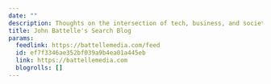 ```yaml
---
date: ""
description: Thoughts on the intersection of tech, business, and society.
title: John Battelle's Search Blog
params:
  feedlink: https://battellemedia.com/feed
  id: ef7f3346ae352bf039a9b4ea01a445eb
  link: https://battellemedia.com
  blogrolls: []
---
```

